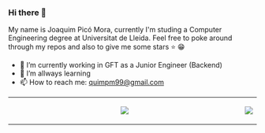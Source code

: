 ### Hi there 👋

My name is Joaquim Picó Mora, currently I'm studing a Computer Engineering degree at Universitat de Lleida.
Feel free to poke around through my repos and also to give me some stars :star: :grin:

- 🔭 I’m currently working in GFT as a Junior Engineer (Backend)
- 🌱 I’m allways learning 
- 📫 How to reach me: quimpm99@gmail.com

<table style="width:100%; border: none;" align="center">
  <tr style="width:100%" align="center">
    <td style="width:100%" align="center">
      <p style="width:100%">
        <a href="https://github-readme-stats.vercel.app/api?username=quimpm&show_icons=true&theme=react">
          <img src="https://github-readme-stats.vercel.app/api?username=quimpm&show_icons=true&theme=react" />
        </a> 
      </p>
    </td>
    <td style="width:100%" align="center">
      <p style="width:100%">
        <a href="https://github-readme-stats.vercel.app/api/top-langs/?username=quimpm&langs_count=8">
          <img src="https://github-readme-stats.vercel.app/api/top-langs/?username=quimpm&langs_count=8" />
        </a> 
      </p>
     </td>
  </tr>
</table>


